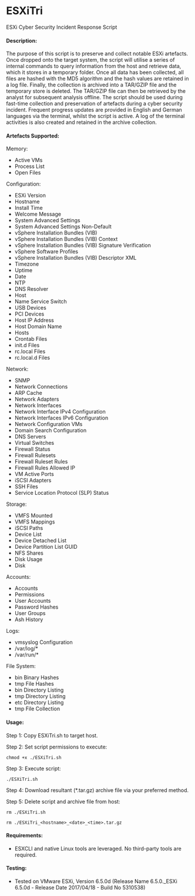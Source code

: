 # ESXiTri
ESXi Cyber Security Incident Response Script

#### Description:

The purpose of this script is to preserve and collect notable ESXi artefacts. Once dropped onto the target system, the script will utilise a series of internal commands to query information from the host and retrieve data, which it stores in a temporary folder. Once all data has been collected, all files are hashed with the MD5 algorithm and the hash values are retained in a log file. Finally, the collection is archived into a TAR/GZIP file and the temporary store is deleted. The TAR/GZIP file can then be retrieved by the analyst for subsequent analysis offline. The script should be used during fast-time collection and preservation of artefacts during a cyber security incident. Frequent progress updates are provided in English and German languages via the terminal, whilst the script is active. A log of the terminal activities is also created and retained in the archive collection.

#### Artefacts Supported:

Memory:

- Active VMs
- Process List
- Open Files

Configuration:

- ESXi Version
- Hostname
- Install Time
- Welcome Message
- System Advanced Settings
- System Advanced Settings Non-Default
- vSphere Installation Bundles (VIB)
- vSphere Installation Bundles (VIB) Context
- vSphere Installation Bundles (VIB) Signature Verification
- vSphere Software Profiles
- vSphere Installation Bundles (VIB) Descriptor XML
- Timezone
- Uptime
- Date
- NTP
- DNS Resolver
- Host
- Name Service Switch
- USB Devices
- PCI Devices
- Host IP Address
- Host Domain Name
- Hosts
- Crontab Files
- init.d Files
- rc.local Files
- rc.local.d Files

Network:

- SNMP
- Network Connections
- ARP Cache
- Network Adapters
- Network Interfaces
- Network Interface IPv4 Configuration
- Network Interfaces IPv6 Configuration
- Network Configuration VMs
- Domain Search Configuration
- DNS Servers
- Virtual Switches
- Firewall Status
- Firewall Rulesets
- Firewall Ruleset Rules
- Firewall Rules Allowed IP
- VM Active Ports
- iSCSI Adapters
- SSH Files
- Service Location Protocol (SLP) Status

Storage:

- VMFS Mounted
- VMFS Mappings
- iSCSI Paths
- Device List
- Device Detached List
- Device Partition List GUID
- NFS Shares
- Disk Usage
- Disk

Accounts:

- Accounts
- Permissions
- User Accounts
- Password Hashes
- User Groups
- Ash History

Logs:

- vmsyslog Configuration
- /var/log/*
- /var/run/*

File System:

- bin Binary Hashes
- tmp File Hashes
- bin Directory Listing
- tmp Directory Listing
- etc Directory Listing
- tmp File Collection

#### Usage:

Step 1: Copy ESXiTri.sh to target host.

Step 2: Set script permissions to execute:

```
chmod +x ./ESXiTri.sh
```

Step 3: Execute script:

```
./ESXiTri.sh
```

Step 4: Download resultant (*.tar.gz) archive file via your preferred method.

Step 5: Delete script and archive file from host:

```
rm ./ESXiTri.sh
```
```
rm ./ESXiTri_<hostname>_<date>_<time>.tar.gz
```

#### Requirements:
- ESXCLI and native Linux tools are leveraged. No third-party tools are required.

#### Testing:
- Tested on VMware ESXi, Version 6.5.0d (Release Name 6.5.0._ESXi 6.5.0d - Release Date 2017/04/18 - Build No 5310538)
